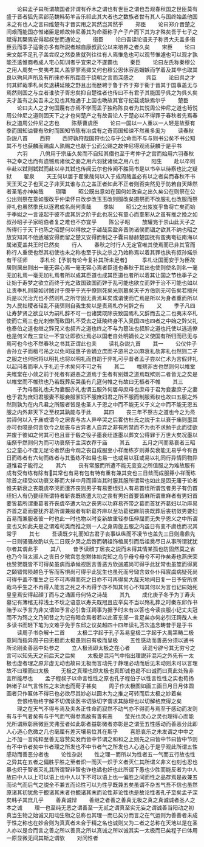 <!-- { "loadSidebar": true } -->
　　论曰孟子曰所谓故国者非谓有乔木之谓也有世臣之谓也吾观春秋国之世臣莫有盛于晋者狐先栾郤范魏韩荀羊舌乐祁此其大者也之数族者世有其人与国终始盖他国未之有也人之言曰维楚有才晋实用之其然岂其然乎
　　郑臣
　　论曰郑介晋楚之间艰而能国亦惟诸臣是赖故伸尼善其为命亟称子产子产而下其为才殊矣吾于七子之赋得其槩焉安得起叔誉而通论之
　　衞臣
　　论曰吾读论语夫子称贤大夫盖多衞臣云而季子适衞亦多有所説者越自康叔武公以来培养之者久矣
　　宋臣
　　论曰宋文献不足孔子盖尝叹之然委质就列往往有人焉惟危也可以观节惟遽也可以观才孰能丕逺惟商耇成人宅心知训者乎宜宋之不遂霸也
　　秦臣
　　论曰左氏称秦穆公之用人周矣一矣夷考其人盖寥寥焉抑又何也穆公思休容恶媢嫉而学着及其卒也取其良以殉风声所及有所徕亦有所距吾于绕朝之言而深感之
　　呉臣
　　论曰呉之才何其鲜哉季札尚矣退耕延陵之野且出而歴聘于鲁于齐于郑于衞于晋其于国事盖无与焉然则国之与立者谁欤子胥忠矣抑自楚徃者也传曰不有君子其能国乎呉之为呉乆矣夫才盖有之矣吾未之见也其殆通于上国也晩故其官守纪载或缺焉尔乎
　　楚臣
　　论曰夫人之才何国蔑有亦焉不学而孟子独称陈良者为其悦周公仲尼之道也茍悦周公仲尼之道则固天下之才也何楚产之有故吾论人于楚必以不得罪于春秋者先焉春秋之道周公仲尼之志也
　　陈蔡曹虞臣
　　论曰一国以一人重以一人轻是故蔡有季而国知谥曹有欣时而国知节陈有冶虞有之奇而国知谏不然虽多奚为
　　读春秋杂説八首
　　西狩
　　西狩孰狩哉国狩也公与乎公命而不与与则书公矣不书公知其不与也获麟而赐虞人孰赐之也献于公而公赐之故仲尼得观焉获麟于是乎书
　　六羽
　　八佾用于宗庙久矣而不自知其僣也至于考仲子之宫而始用六羽春秋书之幸之也而有遗憾焉诸侯之妾之用六羽犹诸侯之用八也
　　阳生
　　赴以卒则卒赴以弑则弑弑而赴以卒其弑也传闻云尔也传闻不胜简书是以书卒以待察也比之疑狱
　　翟泉
　　天王何以居于翟泉哉何以入于成周哉盖必有以之者矣而春秋不书天王天之子也天之子非天其谁与立之盖正者如此不正者则否突然见于防若自天降然者圣笔亦神矣哉
　　璵璠
　　昭公既出意如在国何如政自之出久矣公在则祭在公公出则祭在意如服改乎仲梁怀曰改歩改玉玉改则服改矣摄祭而不改服礼也改服而祭非礼也虽然季氏以逐君成名尚何责哉
　　季姒
　　昭公之出岌岌乎鲁将亡矣而始于季姒之一言诬起于彼不虞其厉之阶于此也况公有童心而羣邪从之虽有推之挽之如叔孙昭子子家昭伯者复之难也不亦宜乎
　　陈公子昭
　　放驩兠于崇山此天子之所得行于天下也陈之昭楚何以得放之于越哉栾盈奔晋防诸侯而锢之欲其不纳也昭之放安知其不他适越安得而留之楚又安得而制之子囊曰赫赫楚国抚有蛮夷奄征南海以属诸夏盖共王时已然矣
　　行人
　　春秋之时行人无定官唯其使焉而已非其官而称行人重使也然其初使也未之称也至于执之杀之乃始称焉以着其罪也执有叔孙婼杀有干征师
　　季札论【予前有论今复补其所未足者】
　　季札让国而安于为臣故居则居出则出一毫无容心焉一毫无容心焉者臣道也春秋于其出也使则使名则名一毫无加礼焉一毫无加礼焉者所以成其臣道也成其臣道也者所以着其让国之节也季子之让始于寿梦之欲立而终于光之致国致国而辤于乱可能也欲立而辤于治不可能也如以让责季札则莫如讨贼讨于僚乎于光乎僚则死矣光则簒矣天子方伯则无可告矣若擅兴兵是以光治光也不然则札之所守固无责焉耳矣或谓使而亡焉是所以为身者重而所以为人民社稷者轻乱不我弭则自我生矣以是责焉札亦何辞之有
　　又
　　季子凡四让寿梦贤之欲立以为嗣札辞不可一也诸樊既除丧致国焉札又辞而去之二也夷末卒札使而亡焉三也光刺僚而致国札不受去之延陵终身不入吴国四也四者之中始之辤父礼也泰伯之道也继之辤兄义也叔齐之道也终之不与为簒法也叔肸之道也托使以逃逃僚也是何义哉三宜让一不宜让即欲让焉必以国老自处明嫡长之义使国有所归而已无与焉可也今也不然春秋之书其正谓此也夫
　　读礼杂説九首
　　其一
　　公仪仲子舎孙立子而檀弓吊之以免司寇惠子舎嫡立庶而子游吊之以麻衰礼欤非礼也然则二子之服之也何居将以明礼也将以明礼而自蹈于非礼可乎昔者孟子尝以仁术为言假非礼以起问者而率人于礼近于术矣何不可之有
　　其二
　　帷殡非古也然则何以帷堂夫帷堂在小敛之前于死者有避恶之道焉于生者有别嫌之道焉既殡则二者皆无之矣是以帷堂而不帷殡也乃若既葬反哭虽有几筵何帷之有故曰无柩者不帷
　　其三
　　子为母服礼也夫为妻服亦礼也谓五服外何居母庶母也庶母于君为妾妻庶子之妻也于君为庶妇君服妻不服妾服冡妇不服庶妇君之所不服而制服焉权也故曰五服之外然则孰为在内凡君之所服者皆是也圣人于恩之中而不能无义于义之中而不能无恩五服之内外非天下之至权其孰能与于此
　　其四
　　丧三年不祭古之道也今之为烝尝禘何以入于庙或谓今之居丧与古人异卒哭之后畧仿杜氏之説于主以衰于庙则墨其亦可也噫是何言欤今之居丧与古异者人自弃之非有所禁而不为也不求勉于此而徒欲并废于彼如之何其可也且晋于殽之役子墨衰绖遂墨以葬文公得罪于万世大矣况墨以庙祭乎然则何为而可功衰祭于主深衣荐于庙
　　其五
　　五月之间而易衰者三昭公之童心不度无足论者然由今观之丧自成服至小祥而练岁则朞矣衰能无易乎今有百日而练者有六旬而练者与其蚤练不如易也易一也或易以狂或易以礼同行异情同物异道惟君子能行之
　　其六
　　丧有常服而所遭不能无变变之所值服之为难故服有成有受有练有除有其常也有易有包有特有重有兼其变也三日敛而成服朞小祥而练除首之绖受以功衰又朞而大祥中月而禫当其时服其服所谓常也如此是固无庸于论者惟夫斩衰之丧既虞卒哭而遭齐丧则男子有易要绖妇人有易首绖所谓包者男子有仍首绖妇人有仍要绖所谓特者斩丧既练遭大功之丧有男妇首要皆麻所谓重麻者有男妇首要皆葛所谓重葛者齐丧虞卒遭大功之丧男以功麻易齐带之葛而首犹齐葛妇以功麻易齐首之葛而要犹齐葛所谓兼服者有斩葛齐麻以至功葛缌麻前丧既葬后丧初敛男要妇首易而兼服者彼一时也此一时也物以时变新故重轻参伍伸屈而无失乎恩义之中所谓变也又如此夫是之谓难茍类而推之则一人之身周旋五服之内虽日有变不虞也而况其常乎
　　其七
　　吾读既夕礼而知古君子丧事纵纵而不凌节也盖先三日则鼎鼎先一日则骚骚故酌以先二日既夕哭之后啓而朝祖饰棺属引而后祖奠尽日从事所谓犹犹尔者其谓此乎
　　其八
　　昔予读顔丁居丧之説而未得其情某孤也防固然莫之省也乃今当太淑人之丧日夕殡宫忽忽黙体始克知之乌乎母兮母兮不可作矣寿也燕庆荣也赞贺既皆不可得矣虽病而承候视医言善恶方欣遄戚尚可得乎此犹常也虽筮而得离之頥错愕陨越色于客而客惧尚可得乎此犹生也虽死而号恸含敛仆仆拜賔虞病疑死尚可得乎盖不惟生之日不可再得而死之日亦不可再得矣大哉天地间日复一日予安所求哉乌乎生之不再得人能言之死之不再得予亦不知其何心不知其何以为言也记曰始死皇皇焉安得起顔丁而与之诵匪母何恃之诗哉
　　其九
　　成化庚子冬予为丁寿夫墓记有薄棺无椁浅土不坟之语意以寿夫既冠且应举矣不当以殇礼葬之时秦东邱作书贻予以予言为非又谓如予言必引鲁汪踦事为据予时未有以答也今读丧服小记丈夫冠而不为殇之文乃知昔之为记有暗合焉者若以此答东邱一言足矣亦何必引汪踦哉人未多读书而轻下笔为文难乎免于东邱之议矣越四十四年读礼苫次追念畴昔于是乎书
　　读周子书杂解十二首
　　太极二字起于孔子系易皇极二字起于大禹第畴二极意同而指异周子曰无极而太极愚则曰有极而皇极
　　五性感动而善恶分须以通书所论刚柔善恶中处参之
　　立人极焉即太极之在心者
　　读混兮辟兮其无穷兮之言可以知先天之前后天之后矣
　　太极是混沌气中指出理説非混沌之外先有一太极也虚者理之原非虚无动也故曰无极而言动先于静理必动而后见未动则未可以言理故不曰理而曰太极
　　无极之真理也即太极也真即诚也曷不曰诚而曰真此处殆非言所能尽也
　　孟子程叔子以命言性性之原也孔子程伯子以性言性性之实也荀扬韩诸子以气言性性之末流也而荀子甚矣
　　周子作太极图如画工画日月日月体圆画者只作匾体不得已也必欲尽其妙必以圆木为之推之可转而后太极之妙着矣
　　尝恨格物格字解不切偶读医书切脉切字谓求其脉理也以切解格庶得之矣
　　理之在天气不得与焉及夫各正性命而寂然不动气亦不得而与焉至于感动而发则有与于气者矣有与于气而气得参焉故有善有恶
　　莹光也灵心之灵也理得心而能光所谓厥彰厥微匪灵弗莹者如此彰者益彰微者亦彰是之谓莹五性感动而善恶分此即人心道心危微之几也毫厘有差天壤易位其在斯乎
　　喜怒哀乐之未发谓之中中之上不加一言纯粹至善无容赞矣发而皆中节谓之和和之上则先之曰皆中节曰皆中节则有不中节者矣中节者理之所发也不中节者气之所发也人心道心于是乎观此所谓五性感动而善恶分者也
　　论性杂説
　　性之理一而所以为性者五一气而五行故也性之异其在五者之偏胜乎胜之至者炽一而灭一炽于义者灭仁其所谓义非义也刻也忍也暴也炽于智者灭礼其所谓智非智也诈也谲也奸也此所谓下愚也少胜而能反者为中人故曰中人以上可以语上也中人以下不可以语上也一偏胜之间而性之品存焉是故兼五而论气而后气之説全不兼五而论性可以为性乎既兼五矣虽谓不杂五气吾不信也虽然原诸其初犹愈于覩诸其末者也覩诸其末而论性非论性也是故论性者孔子至矣孟子深矣韩子其庶几乎
　　善真诚辩
　　善继之者善之善真无极之真之真诚诚者圣人之本之诚
　　理一也至纯无恶之谓善至一无贰之谓真至实无妄之谓诚善当阳动之初真当生物之始诚又阳动生物之总称也其理一而已矣分而言之在气运则为善善者未成于性之称也在妙合则为真真者未合于精之名也诚则又为二者之总称在天地以是在圣人亦以是合而言之善之所以善真之所以真诚之所以诚其实一太极而已矣程子曰体用一原显微无间其斯之谓欤
　　对问性者
